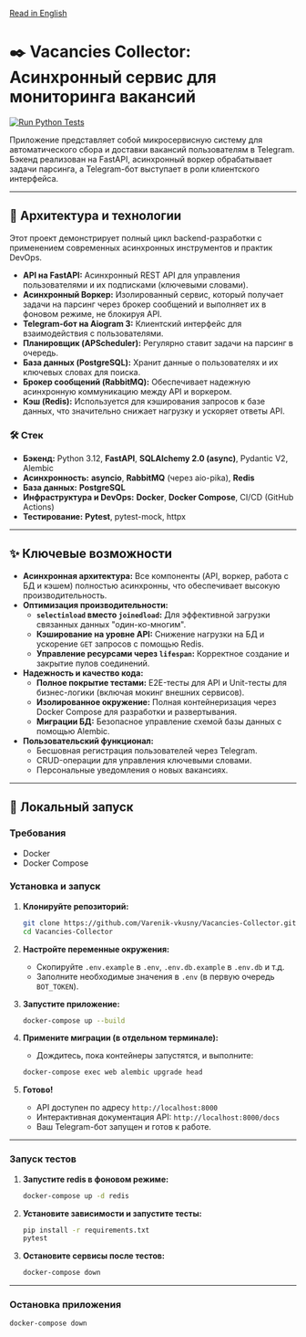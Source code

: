 [Read in English](README.md)

# ✒️ Vacancies Collector: Асинхронный сервис для мониторинга вакансий

[![Run Python Tests](https://github.com/Varenik-vkusny/Vacancies-Collector/actions/workflows/ci.yml/badge.svg)](https://github.com/Varenik-vkusny/Vacancies-Collector/actions/workflows/ci.yml)

Приложение представляет собой микросервисную систему для автоматического сбора и доставки вакансий пользователям в Telegram. Бэкенд реализован на FastAPI, асинхронный воркер обрабатывает задачи парсинга, а Telegram-бот выступает в роли клиентского интерфейса.

---

## 🚀 Архитектура и технологии

Этот проект демонстрирует полный цикл backend-разработки с применением современных асинхронных инструментов и практик DevOps.

*   **API на FastAPI:** Асинхронный REST API для управления пользователями и их подписками (ключевыми словами).
*   **Асинхронный Воркер:** Изолированный сервис, который получает задачи на парсинг через брокер сообщений и выполняет их в фоновом режиме, не блокируя API.
*   **Telegram-бот на Aiogram 3:** Клиентский интерфейс для взаимодействия с пользователями.
*   **Планировщик (APScheduler):** Регулярно ставит задачи на парсинг в очередь.
*   **База данных (PostgreSQL):** Хранит данные о пользователях и их ключевых словах для поиска.
*   **Брокер сообщений (RabbitMQ):** Обеспечивает надежную асинхронную коммуникацию между API и воркером.
*   **Кэш (Redis):** Используется для кэширования запросов к базе данных, что значительно снижает нагрузку и ускоряет ответы API.

### 🛠️ Стек

*   **Бэкенд:** Python 3.12, **FastAPI**, **SQLAlchemy 2.0 (async)**, Pydantic V2, Alembic
*   **Асинхронность:** **asyncio**, **RabbitMQ** (через aio-pika), **Redis**
*   **База данных:** **PostgreSQL**
*   **Инфраструктура и DevOps:** **Docker**, **Docker Compose**, CI/CD (GitHub Actions)
*   **Тестирование:** **Pytest**, pytest-mock, httpx

---

## ✨ Ключевые возможности

*   **Асинхронная архитектура:** Все компоненты (API, воркер, работа с БД и кэшем) полностью асинхронны, что обеспечивает высокую производительность.
*   **Оптимизация производительности:**
    *   **`selectinload` вместо `joinedload`:** Для эффективной загрузки связанных данных "один-ко-многим".
    *   **Кэширование на уровне API:** Снижение нагрузки на БД и ускорение `GET` запросов с помощью Redis.
    *   **Управление ресурсами через `lifespan`:** Корректное создание и закрытие пулов соединений.
*   **Надежность и качество кода:**
    *   **Полное покрытие тестами:** E2E-тесты для API и Unit-тесты для бизнес-логики (включая мокинг внешних сервисов).
    *   **Изолированное окружение:** Полная контейнеризация через Docker Compose для разработки и развертывания.
    *   **Миграции БД:** Безопасное управление схемой базы данных с помощью Alembic.
*   **Пользовательский функционал:**
    *   Бесшовная регистрация пользователей через Telegram.
    *   CRUD-операции для управления ключевыми словами.
    *   Персональные уведомления о новых вакансиях.

---

## 🏁 Локальный запуск

### Требования
*   Docker
*   Docker Compose

### Установка и запуск

1.  **Клонируйте репозиторий:**
    ```bash
    git clone https://github.com/Varenik-vkusny/Vacancies-Collector.git
    cd Vacancies-Collector
    ```

2.  **Настройте переменные окружения:**
    *   Скопируйте `.env.example` в `.env`, `.env.db.example` в `.env.db` и т.д.
    *   Заполните необходимые значения в `.env` (в первую очередь `BOT_TOKEN`).

3.  **Запустите приложение:**
    ```bash
    docker-compose up --build
    ```

4.  **Примените миграции (в отдельном терминале):**
    *   Дождитесь, пока контейнеры запустятся, и выполните:
    ```bash
    docker-compose exec web alembic upgrade head
    ```
5.  **Готово!**
    *   API доступен по адресу `http://localhost:8000`
    *   Интерактивная документация API: `http://localhost:8000/docs`
    *   Ваш Telegram-бот запущен и готов к работе.

---

### Запуск тестов

1.  **Запустите redis в фоновом режиме:**
    ```bash
    docker-compose up -d redis 
    ```
2.  **Установите зависимости и запустите тесты:**
    ```bash
    pip install -r requirements.txt
    pytest
    ```
3.  **Остановите сервисы после тестов:**
    ```bash
    docker-compose down
    ```

---
### Остановка приложения
```bash
docker-compose down
